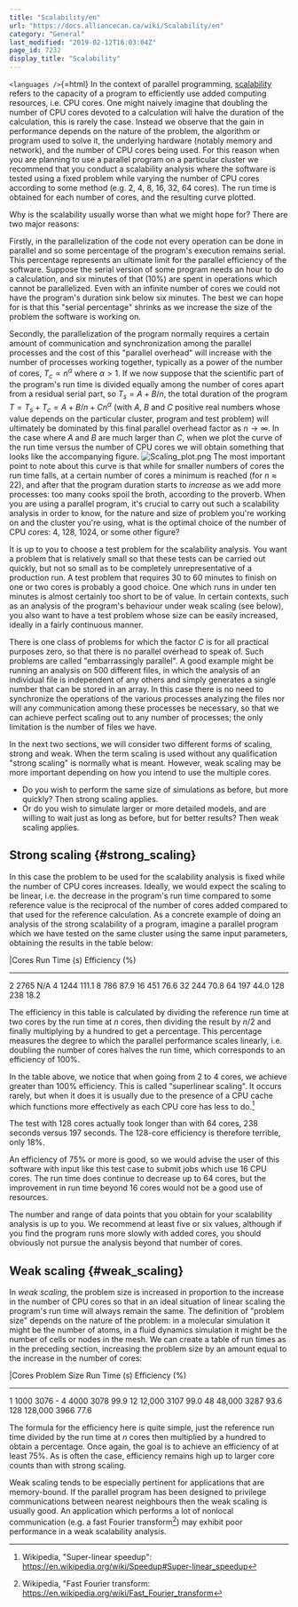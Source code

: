 ```yaml
---
title: "Scalability/en"
url: "https://docs.alliancecan.ca/wiki/Scalability/en"
category: "General"
last_modified: "2019-02-12T16:03:04Z"
page_id: 7232
display_title: "Scalability"
---
```


`<languages />`{=html} In the context of parallel programming, [scalability](https://en.wikipedia.org/wiki/Scalability) refers to the capacity of a program to efficiently use added computing resources, i.e. CPU cores. One might naively imagine that doubling the number of CPU cores devoted to a calculation will halve the duration of the calculation, this is rarely the case. Instead we observe that the gain in performance depends on the nature of the problem, the algorithm or program used to solve it, the underlying hardware (notably memory and network), and the number of CPU cores being used. For this reason when you are planning to use a parallel program on a particular cluster we recommend that you conduct a scalability analysis where the software is tested using a fixed problem while varying the number of CPU cores according to some method (e.g. 2, 4, 8, 16, 32, 64 cores). The run time is obtained for each number of cores, and the resulting curve plotted.

Why is the scalability usually worse than what we might hope for? There are two major reasons:

Firstly, in the parallelization of the code not every operation can be done in parallel and so some percentage of the program\'s execution remains serial. This percentage represents an ultimate limit for the parallel efficiency of the software. Suppose the serial version of some program needs an hour to do a calculation, and six minutes of that (10%) are spent in operations which cannot be parallelized. Even with an infinite number of cores we could not have the program\'s duration sink below six minutes. The best we can hope for is that this \"serial percentage\" shrinks as we increase the size of the problem the software is working on.

Secondly, the parallelization of the program normally requires a certain amount of communication and synchronization among the parallel processes and the cost of this \"parallel overhead\" will increase with the number of processes working together, typically as a power of the number of cores, $T_c \propto n^\alpha$ where $\alpha > 1$. If we now suppose that the scientific part of the program\'s run time is divided equally among the number of cores apart from a residual serial part, so $T_s = A + B/n$, the total duration of the program $T = T_s + T_c = A + B/n + C n^\alpha$ (with $A$, $B$ and $C$ positive real numbers whose value depends on the particular cluster, program and test problem) will ultimately be dominated by this final parallel overhead factor as $n\to\infty$. In the case where $A$ and $B$ are much larger than $C$, when we plot the curve of the run time versus the number of CPU cores we will obtain something that looks like the accompanying figure. ![](Scaling_plot.png "Scaling_plot.png") The most important point to note about this curve is that while for smaller numbers of cores the run time falls, at a certain number of cores a minimum is reached (for $n\approx 22$), and after that the program duration starts to *increase* as we add more processes: too many cooks spoil the broth, according to the proverb. When you are using a parallel program, it\'s crucial to carry out such a scalability analysis in order to know, for the nature and size of problem you\'re working on and the cluster you\'re using, what is the optimal choice of the number of CPU cores: 4, 128, 1024, or some other figure?

It is up to you to choose a test problem for the scalability analysis. You want a problem that is relatively small so that these tests can be carried out quickly, but not so small as to be completely unrepresentative of a production run. A test problem that requires 30 to 60 minutes to finish on one or two cores is probably a good choice. One which runs in under ten minutes is almost certainly too short to be of value. In certain contexts, such as an analysis of the program\'s behaviour under weak scaling (see below), you also want to have a test problem whose size can be easily increased, ideally in a fairly continuous manner.

There is one class of problems for which the factor $C$ is for all practical purposes zero, so that there is no parallel overhead to speak of. Such problems are called \"embarrassingly parallel\". A good example might be running an analysis on 500 different files, in which the analysis of an individual file is independent of any others and simply generates a single number that can be stored in an array. In this case there is no need to synchronize the operations of the various processes analyzing the files nor will any communication among these processes be necessary, so that we can achieve perfect scaling out to any number of processes; the only limitation is the number of files we have.

In the next two sections, we will consider two different forms of scaling, strong and weak. When the term scaling is used without any qualification \"strong scaling\" is normally what is meant. However, weak scaling may be more important depending on how you intend to use the multiple cores.

- Do you wish to perform the same size of simulations as before, but more quickly? Then strong scaling applies.
- Or do you wish to simulate larger or more detailed models, and are willing to wait just as long as before, but for better results? Then weak scaling applies.

## Strong scaling {#strong_scaling}

In this case the problem to be used for the scalability analysis is fixed while the number of CPU cores increases. Ideally, we would expect the scaling to be linear, i.e. the decrease in the program\'s run time compared to some reference value is the reciprocal of the number of cores added compared to that used for the reference calculation. As a concrete example of doing an analysis of the strong scalability of a program, imagine a parallel program which we have tested on the same cluster using the same input parameters, obtaining the results in the table below:

  \|Cores   Run Time (s)   Efficiency (%)
  --------- -------------- ----------------
  2         2765           N/A
  4         1244           111.1
  8         786            87.9
  16        451            76.6
  32        244            70.8
  64        197            44.0
  128       238            18.2

The efficiency in this table is calculated by dividing the reference run time at two cores by the run time at $n$ cores, then dividing the result by $n/2$ and finally multiplying by a hundred to get a percentage. This percentage measures the degree to which the parallel performance scales linearly, i.e. doubling the number of cores halves the run time, which corresponds to an efficiency of 100%.

In the table above, we notice that when going from 2 to 4 cores, we achieve greater than 100% efficiency. This is called \"superlinear scaling\". It occurs rarely, but when it does it is usually due to the presence of a CPU cache which functions more effectively as each CPU core has less to do.[^1]

The test with 128 cores actually took longer than with 64 cores, 238 seconds versus 197 seconds. The 128-core efficiency is therefore terrible, only 18%.

An efficiency of 75% or more is good, so we would advise the user of this software with input like this test case to submit jobs which use 16 CPU cores. The run time does continue to decrease up to 64 cores, but the improvement in run time beyond 16 cores would not be a good use of resources.

The number and range of data points that you obtain for your scalability analysis is up to you. We recommend at least five or six values, although if you find the program runs more slowly with added cores, you should obviously not pursue the analysis beyond that number of cores.

## Weak scaling {#weak_scaling}

In *weak scaling*, the problem size is increased in proportion to the increase in the number of CPU cores so that in an ideal situation of linear scaling the program\'s run time will always remain the same. The definition of \"problem size\" depends on the nature of the problem: in a molecular simulation it might be the number of atoms, in a fluid dynamics simulation it might be the number of cells or nodes in the mesh. We can create a table of run times as in the preceding section, increasing the problem size by an amount equal to the increase in the number of cores:

  \|Cores   Problem Size   Run Time (s)   Efficiency (%)
  --------- -------------- -------------- ----------------
  1         1000           3076           \-
  4         4000           3078           99.9
  12        12,000         3107           99.0
  48        48,000         3287           93.6
  128       128,000        3966           77.6

The formula for the efficiency here is quite simple, just the reference run time divided by the run time at $n$ cores then multiplied by a hundred to obtain a percentage. Once again, the goal is to achieve an efficiency of at least 75%. As is often the case, efficiency remains high up to larger core counts than with strong scaling.

Weak scaling tends to be especially pertinent for applications that are memory-bound. If the parallel program has been designed to privilege communications between nearest neighbours then the weak scaling is usually good. An application which performs a lot of nonlocal communication (e.g. a fast Fourier transform[^2]) may exhibit poor performance in a weak scalability analysis.

[^1]: Wikipedia, \"Super-linear speedup\": <https://en.wikipedia.org/wiki/Speedup#Super-linear_speedup>

[^2]: Wikipedia, \"Fast Fourier transform: <https://en.wikipedia.org/wiki/Fast_Fourier_transform>
